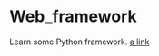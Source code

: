 # Web_framework

Learn some Python framework.
[a link](https://github.com/HieuAnh87/Web_framework/tree/master/RestFul_API)
